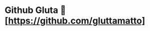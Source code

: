 # Github Gluta 👋 [https://github.com/gluttamatto]

<!--
**gluttamatto/gluttamatto** is a ✨ _special_ ✨ repository because its `README.md` (this file) appears on your GitHub profile.

